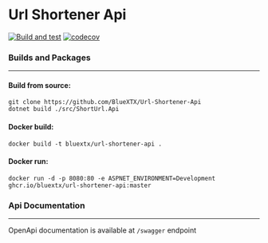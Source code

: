 # Url Shortener Api 
[![Build and test](https://github.com/BlueXTX/Url-Shortener-Api/actions/workflows/dotnet-test.yml/badge.svg)](https://github.com/BlueXTX/Url-Shortener-Api/actions/workflows/dotnet-test.yml)
[![codecov](https://codecov.io/github/BlueXTX/Url-Shortener-Api/branch/master/graph/badge.svg?token=2ULS7LHKPO)](https://codecov.io/github/BlueXTX/Url-Shortener-Api)
### Builds and Packages
---
#### Build from source:
``` 
git clone https://github.com/BlueXTX/Url-Shortener-Api
dotnet build ./src/ShortUrl.Api
```

#### Docker build: 
```
docker build -t bluextx/url-shortener-api .
```

#### Docker run:
```
docker run -d -p 8080:80 -e ASPNET_ENVIRONMENT=Development ghcr.io/bluextx/url-shortener-api:master
```

### Api Documentation
---
OpenApi documentation is available at ```/swagger``` endpoint
